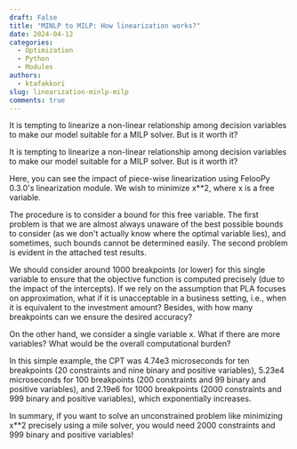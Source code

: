 ```yaml
---
draft: False 
title: "MINLP to MILP: How linearization works?"
date: 2024-04-12
categories:
  - Optimization
  - Python
  - Modules
authors:
  - ktafakkori
slug: linearization-minlp-milp
comments: true
---
```


It is tempting to linearize a non-linear relationship among decision variables to make our model suitable for a MILP solver. But is it worth it?

<!-- more -->

It is tempting to linearize a non-linear relationship among decision variables to make our model suitable for a MILP solver. But is it worth it?

Here, you can see the impact of piece-wise linearization using FelooPy 0.3.0's linearization module. We wish to minimize x**2, where x is a free variable.

The procedure is to consider a bound for this free variable. The first problem is that we are almost always unaware of the best possible bounds to consider (as we don't actually know where the optimal variable lies), and sometimes, such bounds cannot be determined easily. The second problem is evident in the attached test results.

We should consider around 1000 breakpoints (or lower) for this single variable to ensure that the objective function is computed precisely (due to the impact of the intercepts). If we rely on the assumption that PLA focuses on approximation, what if it is unacceptable in a business setting, i.e., when it is equivalent to the investment amount? Besides, with how many breakpoints can we ensure the desired accuracy?

On the other hand, we consider a single variable x. What if there are more variables? What would be the overall computational burden?

In this simple example, the CPT was 4.74e3 microseconds for ten breakpoints (20 constraints and nine binary and positive variables), 5.23e4 microseconds for 100 breakpoints (200 constraints and 99 binary and positive variables), and 2.19e6 for 1000 breakpoints (2000 constraints and 999 binary and positive variables), which exponentially increases.

In summary, if you want to solve an unconstrained problem like minimizing x**2 precisely using a mile solver, you would need 2000 constraints and 999 binary and positive variables!